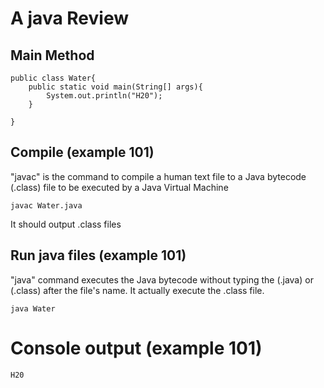 # A java Review

## Main Method

```
public class Water{
    public static void main(String[] args){
        System.out.println("H20");
    }
    
}

``` 

## Compile (example 101)
"javac"  is the command to compile a human text file to a Java bytecode (.class) file to be executed by a Java Virtual Machine

```
javac Water.java

```
It should output .class files 

## Run java files (example 101)
"java" command executes the Java bytecode without typing the (.java) or (.class) after the file's name. 
It actually execute the .class file. 

```
java Water

```

# Console output (example 101)
```
H20

```





